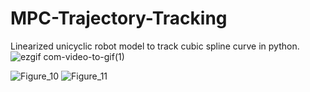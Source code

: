 # MPC-Trajectory-Tracking
Linearized unicyclic robot model to track cubic spline curve in python.
![ezgif com-video-to-gif(1)](https://user-images.githubusercontent.com/31062159/75630444-d326f800-5c10-11ea-9add-0180ce264c0b.gif)

![Figure_10](https://user-images.githubusercontent.com/31062159/75630474-1a14ed80-5c11-11ea-90dd-b6f51902db1b.png)
![Figure_11](https://user-images.githubusercontent.com/31062159/75630475-1b461a80-5c11-11ea-92f0-9b6940a70c2d.png)

